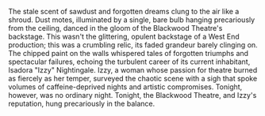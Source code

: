 The stale scent of sawdust and forgotten dreams clung to the air like a shroud.  Dust motes, illuminated by a single, bare bulb hanging precariously from the ceiling, danced in the gloom of the Blackwood Theatre's backstage.  This wasn't the glittering, opulent backstage of a West End production; this was a crumbling relic, its faded grandeur barely clinging on.  The chipped paint on the walls whispered tales of forgotten triumphs and spectacular failures, echoing the turbulent career of its current inhabitant,  Isadora "Izzy" Nightingale.  Izzy, a woman whose passion for theatre burned as fiercely as her temper, surveyed the chaotic scene with a sigh that spoke volumes of caffeine-deprived nights and artistic compromises.  Tonight, however, was no ordinary night. Tonight, the Blackwood Theatre, and Izzy's reputation, hung precariously in the balance.
